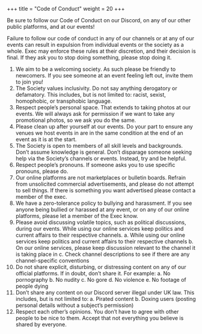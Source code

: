+++
title = "Code of Conduct"
weight = 20
+++

Be sure to follow our Code of Conduct on our Discord, on any of our other public platforms, and at our events!
<!-- more -->
Failure to follow our code of conduct in any of our channels or at any of our events can result in expulsion from individual events or the society as a whole. Exec may enforce these rules at their discretion, and their decision is final. If they ask you to stop doing something, please stop doing it.



1. We aim to be a welcoming society. As such please be friendly to newcomers. If you see someone at an event feeling left out, invite them to join you!
2. The Society values inclusivity. Do not say anything derogatory or defamatory. This includes, but is not limited to: racist, sexist, homophobic, or transphobic language.
3. Respect people’s personal space. That extends to taking photos at our events. We will always ask for permission if we want to take any promotional photos, so we ask you do the same.
4. Please clean up after yourself at our events. Do your part to ensure any venues we host events in are in the same condition at the end of an event as it is at the start.
5. The Society is open to members of all skill levels and backgrounds. Don’t assume knowledge is general. Don’t disparage someone seeking help via the Society’s channels or events. Instead, try and be helpful.
6. Respect people’s pronouns. If someone asks you to use specific pronouns, please do.
7. Our online platforms are not marketplaces or bulletin boards. Refrain from unsolicited commercial advertisements, and please do not attempt to sell things. If there is something you want advertised please contact a member of the exec.
8. We have a zero-tolerance policy to bullying and harassment. If you see anyone being bullied or harassed at any event, or on any of our online platforms, please let a member of the Exec know.
9. Please avoid discussing volatile topics, such as political discussions, during our events. While using our online services keep politics and current affairs to their respective channels.
    a. While using our online services keep politics and current affairs to their respective channels
    b. On our online services, please keep discussion relevant to the channel it is taking place in
    c. Check channel descriptions to see if there are any channel-specific conventions
10. Do not share explicit, disturbing, or distressing content on any of our official platforms. If in doubt, don’t share it. For example:
    a. No pornography
    b. No nudity
    c. No gore
    d. No violence
    e. No footage of people dying
11. Don’t share any content on our Discord server illegal under UK law. This includes, but is not limited to:
    a. Pirated content
    b. Doxing users (posting personal details without a subject’s permission)
12. Respect each other’s opinions. You don’t have to agree with other people to be nice to them. Accept that not everything you believe is shared by everyone.

